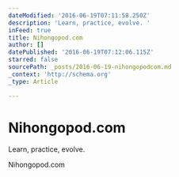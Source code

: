 ```yaml
---
dateModified: '2016-06-19T07:11:58.250Z'
description: 'Learn, practice, evolve. '
inFeed: true
title: Nihongopod.com
author: []
datePublished: '2016-06-19T07:12:06.115Z'
starred: false
sourcePath: _posts/2016-06-19-nihongopodcom.md
_context: 'http://schema.org'
_type: Article

---
```

# Nihongopod.com

Learn, practice, evolve. 

Nihongopod.com